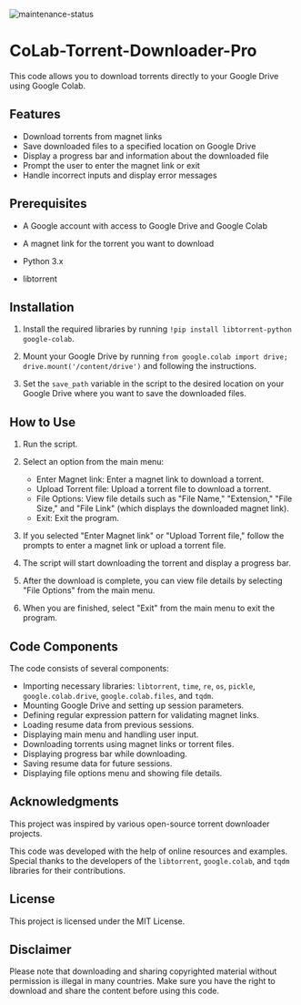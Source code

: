 ![maintenance-status](https://img.shields.io/badge/maintenance-actively--developed-brightgreen.svg)

# CoLab-Torrent-Downloader-Pro

This code allows you to download torrents directly to your Google Drive using Google Colab.

## Features

- Download torrents from magnet links
- Save downloaded files to a specified location on Google Drive
- Display a progress bar and information about the downloaded file
- Prompt the user to enter the magnet link or exit
- Handle incorrect inputs and display error messages

## Prerequisites

- A Google account with access to Google Drive and Google Colab
- A magnet link for the torrent you want to download

- Python 3.x
- libtorrent

## Installation

1. Install the required libraries by running `!pip install libtorrent-python google-colab`.

2. Mount your Google Drive by running `from google.colab import drive; drive.mount('/content/drive')` and following the instructions.

3. Set the `save_path` variable in the script to the desired location on your Google Drive where you want to save the downloaded files.

## How to Use

1. Run the script.

2. Select an option from the main menu:

   - Enter Magnet link: Enter a magnet link to download a torrent.
   - Upload Torrent file: Upload a torrent file to download a torrent.
   - File Options: View file details such as "File Name," "Extension," "File Size," and "File Link" (which displays the downloaded magnet link).
   - Exit: Exit the program.

3. If you selected "Enter Magnet link" or "Upload Torrent file," follow the prompts to enter a magnet link or upload a torrent file.

4. The script will start downloading the torrent and display a progress bar.

5. After the download is complete, you can view file details by selecting "File Options" from the main menu.

6. When you are finished, select "Exit" from the main menu to exit the program.

## Code Components

The code consists of several components:

- Importing necessary libraries: `libtorrent`, `time`, `re`, `os`, `pickle`, `google.colab.drive`, `google.colab.files`, and `tqdm`.
- Mounting Google Drive and setting up session parameters.
- Defining regular expression pattern for validating magnet links.
- Loading resume data from previous sessions.
- Displaying main menu and handling user input.
- Downloading torrents using magnet links or torrent files.
- Displaying progress bar while downloading.
- Saving resume data for future sessions.
- Displaying file options menu and showing file details.

## Acknowledgments

This project was inspired by various open-source torrent downloader projects.

This code was developed with the help of online resources and examples. Special thanks to the developers of the `libtorrent`, `google.colab`, and `tqdm` libraries for their contributions.

## License

This project is licensed under the MIT License.

## Disclaimer

Please note that downloading and sharing copyrighted material without permission is illegal in many countries. Make sure you have the right to download and share the content before using this code.
